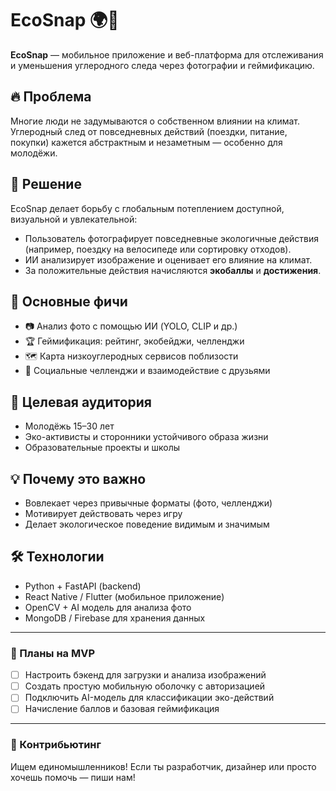 # EcoSnap 🌍📸

**EcoSnap** — мобильное приложение и веб-платформа для отслеживания и уменьшения углеродного следа через фотографии и геймификацию.

## 🔥 Проблема

Многие люди не задумываются о собственном влиянии на климат. Углеродный след от повседневных действий (поездки, питание, покупки) кажется абстрактным и незаметным — особенно для молодёжи.

## 🎯 Решение

EcoSnap делает борьбу с глобальным потеплением доступной, визуальной и увлекательной:

- Пользователь фотографирует повседневные экологичные действия (например, поездку на велосипеде или сортировку отходов).
- ИИ анализирует изображение и оценивает его влияние на климат.
- За положительные действия начисляются **экобаллы** и **достижения**.

## 🚀 Основные фичи

- 📷 Анализ фото с помощью ИИ (YOLO, CLIP и др.)
- 🏆 Геймификация: рейтинг, экобейджи, челленджи
- 🗺 Карта низкоуглеродных сервисов поблизости
- 🤝 Социальные челленджи и взаимодействие с друзьями

## 👥 Целевая аудитория

- Молодёжь 15–30 лет
- Эко-активисты и сторонники устойчивого образа жизни
- Образовательные проекты и школы

## 💡 Почему это важно

- Вовлекает через привычные форматы (фото, челленджи)
- Мотивирует действовать через игру
- Делает экологическое поведение видимым и значимым

## 🛠️ Технологии

- Python + FastAPI (backend)
- React Native / Flutter (мобильное приложение)
- OpenCV + AI модель для анализа фото
- MongoDB / Firebase для хранения данных

---

### 📅 Планы на MVP

- [ ] Настроить бэкенд для загрузки и анализа изображений
- [ ] Создать простую мобильную оболочку с авторизацией
- [ ] Подключить AI-модель для классификации эко-действий
- [ ] Начисление баллов и базовая геймификация

---

### 🤝 Контрибьютинг

Ищем единомышленников! Если ты разработчик, дизайнер или просто хочешь помочь — пиши нам!